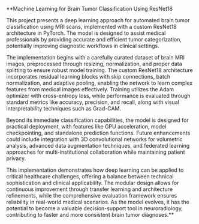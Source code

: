 **Machine Learning for Brain Tumor Classification Using ResNet18

This project presents a deep learning approach for automated brain tumor classification using MRI scans, implemented with a custom ResNet18 architecture in PyTorch. The model is designed to assist medical professionals by providing accurate and efficient tumor categorization, potentially improving diagnostic workflows in clinical settings.

The implementation begins with a carefully curated dataset of brain MRI images, preprocessed through resizing, normalization, and proper data splitting to ensure robust model training. The custom ResNet18 architecture incorporates residual learning blocks with skip connections, batch normalization, and adaptive pooling, enabling the network to learn complex features from medical images effectively. Training utilizes the Adam optimizer with cross-entropy loss, while performance is evaluated through standard metrics like accuracy, precision, and recall, along with visual interpretability techniques such as Grad-CAM.

Beyond its immediate classification capabilities, the model is designed for practical deployment, with features like GPU acceleration, model checkpointing, and standalone prediction functions. Future enhancements could include integration with 3D convolutional networks for volumetric analysis, advanced data augmentation techniques, and federated learning approaches for multi-institutional collaboration while maintaining patient privacy.

This implementation demonstrates how deep learning can be applied to critical healthcare challenges, offering a balance between technical sophistication and clinical applicability. The modular design allows for continuous improvement through transfer learning and architecture refinements, while the comprehensive evaluation framework ensures reliability in real-world medical scenarios. As the model evolves, it has the potential to become a valuable decision-support tool in neuroradiology, contributing to faster and more consistent brain tumor diagnoses.**
